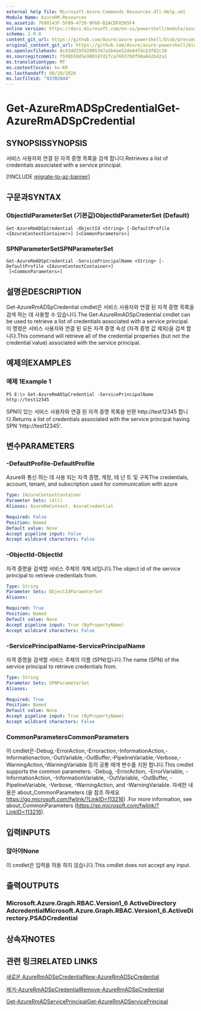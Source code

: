 ```yaml
---
external help file: Microsoft.Azure.Commands.Resources.dll-Help.xml
Module Name: AzureRM.Resources
ms.assetid: 7690143F-5F09-4739-9F66-B2ACDF8305F4
online version: https://docs.microsoft.com/en-us/powershell/module/azurerm.resources/get-azurermadspcredential
schema: 2.0.0
content_git_url: https://github.com/Azure/azure-powershell/blob/preview/src/ResourceManager/Resources/Commands.Resources/help/Get-AzureRmADSpCredential.md
original_content_git_url: https://github.com/Azure/azure-powershell/blob/preview/src/ResourceManager/Resources/Commands.Resources/help/Get-AzureRmADSpCredential.md
ms.openlocfilehash: 8c03dd19fd2995347a3b4ae52de04fdcb3f02c30
ms.sourcegitcommit: f599b50d5e980197d1fca769378df90a842b42a1
ms.translationtype: MT
ms.contentlocale: ko-KR
ms.lasthandoff: 08/20/2020
ms.locfileid: "93702844"
---
```

# <span data-ttu-id="12628-101">Get-AzureRmADSpCredential</span><span class="sxs-lookup"><span data-stu-id="12628-101">Get-AzureRmADSpCredential</span></span>

## <span data-ttu-id="12628-102">SYNOPSIS</span><span class="sxs-lookup"><span data-stu-id="12628-102">SYNOPSIS</span></span>
<span data-ttu-id="12628-103">서비스 사용자와 연결 된 자격 증명 목록을 검색 합니다.</span><span class="sxs-lookup"><span data-stu-id="12628-103">Retrieves a list of credentials associated with a service principal.</span></span>

[!INCLUDE [migrate-to-az-banner](../../includes/migrate-to-az-banner.md)]

## <span data-ttu-id="12628-104">구문과</span><span class="sxs-lookup"><span data-stu-id="12628-104">SYNTAX</span></span>

### <span data-ttu-id="12628-105">ObjectIdParameterSet (기본값)</span><span class="sxs-lookup"><span data-stu-id="12628-105">ObjectIdParameterSet (Default)</span></span>
```
Get-AzureRmADSpCredential -ObjectId <String> [-DefaultProfile <IAzureContextContainer>] [<CommonParameters>]
```

### <span data-ttu-id="12628-106">SPNParameterSet</span><span class="sxs-lookup"><span data-stu-id="12628-106">SPNParameterSet</span></span>
```
Get-AzureRmADSpCredential -ServicePrincipalName <String> [-DefaultProfile <IAzureContextContainer>]
 [<CommonParameters>]
```

## <span data-ttu-id="12628-107">설명은</span><span class="sxs-lookup"><span data-stu-id="12628-107">DESCRIPTION</span></span>
<span data-ttu-id="12628-108">Get-AzureRmADSpCredential cmdlet은 서비스 사용자와 연결 된 자격 증명 목록을 검색 하는 데 사용할 수 있습니다.</span><span class="sxs-lookup"><span data-stu-id="12628-108">The Get-AzureRmADSpCredential cmdlet can be used to retrieve a list of credentials associated with a service principal.</span></span>
<span data-ttu-id="12628-109">이 명령은 서비스 사용자와 연결 된 모든 자격 증명 속성 (자격 증명 값 제외)을 검색 합니다.</span><span class="sxs-lookup"><span data-stu-id="12628-109">This command will retrieve all of the credential properties (but not the credential value) associated with the service principal.</span></span>

## <span data-ttu-id="12628-110">예제의</span><span class="sxs-lookup"><span data-stu-id="12628-110">EXAMPLES</span></span>

### <span data-ttu-id="12628-111">예제 1</span><span class="sxs-lookup"><span data-stu-id="12628-111">Example 1</span></span>
```
PS E:\> Get-AzureRmADSpCredential -ServicePrincipalName http://test12345
```

<span data-ttu-id="12628-112">SPN이 있는 서비스 사용자와 연결 된 자격 증명 목록을 반환 http://test12345 합니다.</span><span class="sxs-lookup"><span data-stu-id="12628-112">Returns a list of credentials associated with the service principal having SPN 'http://test12345'.</span></span>

## <span data-ttu-id="12628-113">변수</span><span class="sxs-lookup"><span data-stu-id="12628-113">PARAMETERS</span></span>

### <span data-ttu-id="12628-114">-DefaultProfile</span><span class="sxs-lookup"><span data-stu-id="12628-114">-DefaultProfile</span></span>
<span data-ttu-id="12628-115">Azure와 통신 하는 데 사용 되는 자격 증명, 계정, 테 넌 트 및 구독</span><span class="sxs-lookup"><span data-stu-id="12628-115">The credentials, account, tenant, and subscription used for communication with azure</span></span>

```yaml
Type: IAzureContextContainer
Parameter Sets: (All)
Aliases: AzureRmContext, AzureCredential

Required: False
Position: Named
Default value: None
Accept pipeline input: False
Accept wildcard characters: False
```

### <span data-ttu-id="12628-116">-ObjectId</span><span class="sxs-lookup"><span data-stu-id="12628-116">-ObjectId</span></span>
<span data-ttu-id="12628-117">자격 증명을 검색할 서비스 주체의 개체 id입니다.</span><span class="sxs-lookup"><span data-stu-id="12628-117">The object id of the service principal to retrieve credentials from.</span></span>

```yaml
Type: String
Parameter Sets: ObjectIdParameterSet
Aliases:

Required: True
Position: Named
Default value: None
Accept pipeline input: True (ByPropertyName)
Accept wildcard characters: False
```

### <span data-ttu-id="12628-118">-ServicePrincipalName</span><span class="sxs-lookup"><span data-stu-id="12628-118">-ServicePrincipalName</span></span>
<span data-ttu-id="12628-119">자격 증명을 검색할 서비스 주체의 이름 (SPN)입니다.</span><span class="sxs-lookup"><span data-stu-id="12628-119">The name (SPN) of the service principal to retrieve credentials from.</span></span>

```yaml
Type: String
Parameter Sets: SPNParameterSet
Aliases:

Required: True
Position: Named
Default value: None
Accept pipeline input: True (ByPropertyName)
Accept wildcard characters: False
```

### <span data-ttu-id="12628-120">CommonParameters</span><span class="sxs-lookup"><span data-stu-id="12628-120">CommonParameters</span></span>
<span data-ttu-id="12628-121">이 cmdlet은-Debug,-ErrorAction,-Erroraction,-InformationAction,-Informationaction,-OutVariable,-OutBuffer,-PipelineVariable,-Verbose,-WarningAction,-WarningVariable 등의 공통 매개 변수를 지원 합니다.</span><span class="sxs-lookup"><span data-stu-id="12628-121">This cmdlet supports the common parameters: -Debug, -ErrorAction, -ErrorVariable, -InformationAction, -InformationVariable, -OutVariable, -OutBuffer, -PipelineVariable, -Verbose, -WarningAction, and -WarningVariable.</span></span> <span data-ttu-id="12628-122">자세한 내용은 about_CommonParameters (을 참조 하세요 https://go.microsoft.com/fwlink/?LinkID=113216) .</span><span class="sxs-lookup"><span data-stu-id="12628-122">For more information, see about_CommonParameters (https://go.microsoft.com/fwlink/?LinkID=113216).</span></span>

## <span data-ttu-id="12628-123">입력</span><span class="sxs-lookup"><span data-stu-id="12628-123">INPUTS</span></span>

### <span data-ttu-id="12628-124">않아야</span><span class="sxs-lookup"><span data-stu-id="12628-124">None</span></span>
<span data-ttu-id="12628-125">이 cmdlet은 입력을 허용 하지 않습니다.</span><span class="sxs-lookup"><span data-stu-id="12628-125">This cmdlet does not accept any input.</span></span>

## <span data-ttu-id="12628-126">출력</span><span class="sxs-lookup"><span data-stu-id="12628-126">OUTPUTS</span></span>

### <span data-ttu-id="12628-127">Microsoft.Azure.Graph.RBAC.Version1_6 ActiveDirectory Adcredential</span><span class="sxs-lookup"><span data-stu-id="12628-127">Microsoft.Azure.Graph.RBAC.Version1_6.ActiveDirectory.PSADCredential</span></span>

## <span data-ttu-id="12628-128">상속자</span><span class="sxs-lookup"><span data-stu-id="12628-128">NOTES</span></span>

## <span data-ttu-id="12628-129">관련 링크</span><span class="sxs-lookup"><span data-stu-id="12628-129">RELATED LINKS</span></span>

[<span data-ttu-id="12628-130">새로운 AzureRmADSpCredential</span><span class="sxs-lookup"><span data-stu-id="12628-130">New-AzureRmADSpCredential</span></span>](./New-AzureRmADSpCredential.md)

[<span data-ttu-id="12628-131">제거-AzureRmADSpCredential</span><span class="sxs-lookup"><span data-stu-id="12628-131">Remove-AzureRmADSpCredential</span></span>](./Remove-AzureRmADSpCredential.md)

[<span data-ttu-id="12628-132">Get-AzureRmADServicePrincipal</span><span class="sxs-lookup"><span data-stu-id="12628-132">Get-AzureRmADServicePrincipal</span></span>](./Get-AzureRmADServicePrincipal.md)

